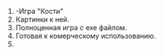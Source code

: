 1. -Игра "Кости"
2. Картинки к ней.
3. Полноценная игра с exe файлом.
4. Готовая к комерческому использованию.
5.
